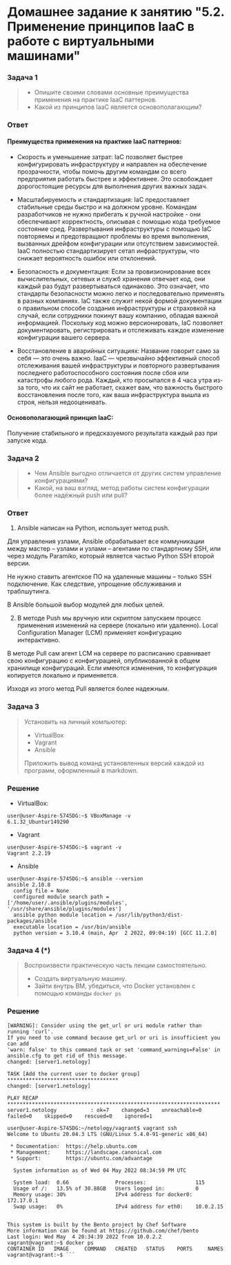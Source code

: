 # Домашнее задание к занятию "5.2. Применение принципов IaaC в работе с виртуальными машинами"
### Задача 1
> * Опишите своими словами основные преимущества применения на практике IaaC паттернов.
> * Какой из принципов IaaC является основополагающим?

### Ответ
#### Преимущества применения на практике IaaC паттернов:
* Скорость и уменьшение затрат: IaC позволяет быстрее конфигурировать инфраструктуру и направлен на обеспечение прозрачности, чтобы помочь другим командам со всего предприятия работать быстрее и эффективнее. Это освобождает дорогостоящие ресурсы для выполнения других важных задач.

* Масштабируемость и стандартизация: IaC предоставляет стабильные среды быстро и на должном уровне. Командам разработчиков не нужно прибегать к ручной настройке - 
они обеспечивают корректность, описывая с помощью кода требуемое состояние сред. Развертывания инфраструктуры с помощью IaC повторяемы и предотвращают проблемы во 
время выполнения, вызванных дрейфом конфигурации или отсутствием зависимостей. IaaC полностью стандартизирует сетап инфраструктуры, что снижает вероятность ошибок 
или отклонений.

* Безопасность и документация: Если за провизионирование всех вычислительных, сетевых и служб хранения отвечает код, они каждый раз будут развертываться одинаково. 
Это означает, что стандарты безопасности можно легко и последовательно применять в разных компаниях. IaC также служит некой формой документации о правильном способе 
создания инфраструктуры и страховкой на случай, если сотрудники покинут вашу компанию, обладая важной информацией. Поскольку код можно версионировать, IaC позволяет 
документировать, регистрировать и отслеживать каждое изменение конфигурации вашего сервера.

* Восстановление в аварийных ситуациях: Название говорит само за себя — это очень важно. IaaC — чрезвычайно эффективный способ отслеживания вашей инфраструктуры и 
повторного развертывания последнего работоспособного состояния после сбоя или катастрофы любого рода. Каждый, кто просыпался в 4 часа утра из-за того, что их сайт 
не работает, скажет вам, что важность быстрого восстановления после того, как ваша инфраструктура вышла из строя, нельзя недооценивать.

#### Основополагающий принцип IaaC:
Получение стабильного и предсказуемого результата каждый раз при запуске кода.

### Задача 2
> * Чем Ansible выгодно отличается от других систем управление конфигурациями?
> * Какой, на ваш взгляд, метод работы систем конфигурации более надёжный push или pull?

### Ответ

1. Ansible написан на Python, использует метод push. 

Для управления узлами, Ansible обрабатывает все коммуникации между мастер – узлами и узлами – агентами по стандартному SSH, или через модуль Paramiko, 
который является частью Python SSH второй версии.

Не нужно ставить агентское ПО на удаленные машины – только SSH подключение. Как следствие, упрощение обслуживания и траблшутинга.

В Ansible большой выбор модулей для любых целей.

2. В методе Push мы вручную или скриптом запускаем процесс применения изменений на сервере (локально или удаленно). 
Local Configuration Manager (LCM) применяет конфигурацию интерактивно.

В методе Pull сам агент LCM на сервере по расписанию сравнивает свою конфигурацию с конфигурацией, опубликованной в общем хранилище конфигураций. 
Если имеются изменения, то конфигурация копируется локально и применяется.

Изходя из этого метод Pull является более надежным.

### Задача 3
> Установить на личный компьютер:
> * VirtualBox
> * Vagrant
> * Ansible
> 
> Приложить вывод команд установленных версий каждой из программ, оформленный в markdown.

### Решение 

* VirtualBox:

```
user@user-Aspire-5745DG:~$ VBoxManage -v
6.1.32_Ubuntur149290
```
* Vagrant
```
user@user-Aspire-5745DG:~$ vagrant -v
Vagrant 2.2.19
```
* Ansible
```
user@user-Aspire-5745DG:~$ ansible --version 
ansible 2.10.8
  config file = None
  configured module search path = ['/home/user/.ansible/plugins/modules', '/usr/share/ansible/plugins/modules']
  ansible python module location = /usr/lib/python3/dist-packages/ansible
  executable location = /usr/bin/ansible
  python version = 3.10.4 (main, Apr  2 2022, 09:04:19) [GCC 11.2.0]
```
### Задача 4 (*)
> Воспроизвести практическую часть лекции самостоятельно.
> * Создать виртуальную машину.
> * Зайти внутрь ВМ, убедиться, что Docker установлен с помощью команды ```docker ps```

### Решение 

```TASK [Installing docker] *******************************************************
[WARNING]: Consider using the get_url or uri module rather than running 'curl'.
If you need to use command because get_url or uri is insufficient you can add
'warn: false' to this command task or set 'command_warnings=False' in
ansible.cfg to get rid of this message.
changed: [server1.netology]

TASK [Add the current user to docker group] ************************************
changed: [server1.netology]

PLAY RECAP *********************************************************************
server1.netology           : ok=7    changed=3    unreachable=0    failed=0    skipped=0    rescued=0    ignored=1   

user@user-Aspire-5745DG:~/netology/vagrant$ vagrant ssh
Welcome to Ubuntu 20.04.3 LTS (GNU/Linux 5.4.0-91-generic x86_64)

 * Documentation:  https://help.ubuntu.com
 * Management:     https://landscape.canonical.com
 * Support:        https://ubuntu.com/advantage

  System information as of Wed 04 May 2022 08:34:59 PM UTC

  System load:  0.66               Processes:                115
  Usage of /:   13.5% of 30.88GB   Users logged in:          0
  Memory usage: 30%                IPv4 address for docker0: 172.17.0.1
  Swap usage:   0%                 IPv4 address for eth0:    10.0.2.15


This system is built by the Bento project by Chef Software
More information can be found at https://github.com/chef/bento
Last login: Wed May  4 20:34:39 2022 from 10.0.2.2
vagrant@vagrant:~$ docker ps
CONTAINER ID   IMAGE     COMMAND   CREATED   STATUS    PORTS     NAMES
vagrant@vagrant:~$ ```
